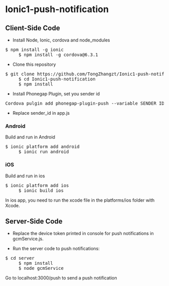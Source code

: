 # Ionic1-push-notification
## Client-Side Code
* Install Node, Ionic, cordova and node_modules
<pre>$ npm install -g ionic
     $ npm install -g cordova@6.3.1</pre>

* Clone this repository
<pre>$ git clone https://github.com/TongZhangzt/Ionic1-push-notification.git
     $ cd Ionic1-push-notification
     $ npm install</pre>

* Install Phonegap Plugin, set you sender id
<pre>Cordova pulgin add phonegap-plugin-push --variable SENDER_ID="xxxxxx"</pre>

* Replace sender_id in app.js

### Android
Build and run in Android
<pre>$ ionic platform add android
     $ ionic run android</pre>

### iOS
Build and run in ios
<pre>$ ionic platform add ios
     $ ionic build ios</pre>

In ios app, you need to run the xcode file in the platforms/ios folder with Xcode.

## Server-Side Code
* Replace the device token printed in console for push notifications in gcmService.js.

* Run the server code to push notifications:
<pre>$ cd server
     $ npm install
     $ node gcmService</pre>

Go to localhost:3000/push to send a push notification
